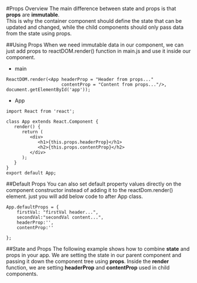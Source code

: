 #Props Overview
The main difference between state and props is that **props** are **immutable**.  
This is why the container component should define the state that can be updated and changed, while the child components should only pass data from the state using props.

##Using Props
When we need immutable data in our component, we can just add props to reactDOM.render() function in main.js and use it inside our component.
- main
```
ReactDOM.render(<App headerProp = "Header from props..."
                     contentProp = "Content from props..."/>, document.getElementById('app'));
```
- App
```
import React from 'react';

class App extends React.Component {
   render() {
      return (
         <div>
            <h1>{this.props.headerProp}</h1>
            <h2>{this.props.contentProp}</h2>
         </div>
      );
   }
}
export default App;
```
##Default Props 
You can also set default property values directly on the component constructor instead of adding it to the reactDom.render() element.
just you will add below code to after App class.

```
App.defaultProps = {
    firstVal: "firstVal header...",
    secondVal:"secondVal content...",
    headerProp:'',
    contentProp:''

};
```

##State and Props
The following example shows how to combine **state** and props in your app. 
We are setting the state in our parent component and passing it down the component tree using **props**. 
Inside the **render** function, we are setting **headerProp** and **contentProp** used in child components.